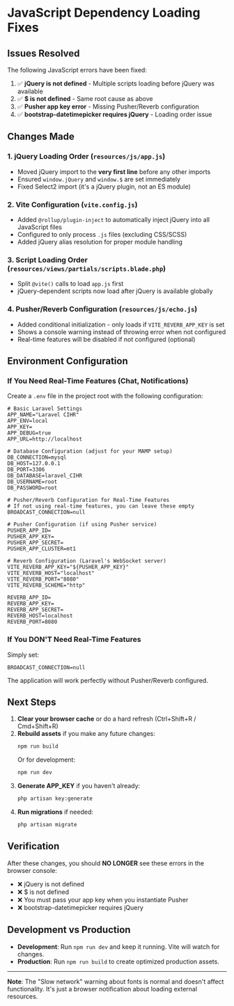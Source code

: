 # JavaScript Dependency Loading Fixes

## Issues Resolved

The following JavaScript errors have been fixed:

1. ✅ **jQuery is not defined** - Multiple scripts loading before jQuery was available
2. ✅ **$ is not defined** - Same root cause as above
3. ✅ **Pusher app key error** - Missing Pusher/Reverb configuration
4. ✅ **bootstrap-datetimepicker requires jQuery** - Loading order issue

## Changes Made

### 1. jQuery Loading Order (`resources/js/app.js`)
- Moved jQuery import to the **very first line** before any other imports
- Ensured `window.jQuery` and `window.$` are set immediately
- Fixed Select2 import (it's a jQuery plugin, not an ES module)

### 2. Vite Configuration (`vite.config.js`)
- Added `@rollup/plugin-inject` to automatically inject jQuery into all JavaScript files
- Configured to only process `.js` files (excluding CSS/SCSS)
- Added jQuery alias resolution for proper module handling

### 3. Script Loading Order (`resources/views/partials/scripts.blade.php`)
- Split `@vite()` calls to load `app.js` first
- jQuery-dependent scripts now load after jQuery is available globally

### 4. Pusher/Reverb Configuration (`resources/js/echo.js`)
- Added conditional initialization - only loads if `VITE_REVERB_APP_KEY` is set
- Shows a console warning instead of throwing error when not configured
- Real-time features will be disabled if not configured (optional)

## Environment Configuration

### If You Need Real-Time Features (Chat, Notifications)

Create a `.env` file in the project root with the following configuration:

```env
# Basic Laravel Settings
APP_NAME="Laravel CIHR"
APP_ENV=local
APP_KEY=
APP_DEBUG=true
APP_URL=http://localhost

# Database Configuration (adjust for your MAMP setup)
DB_CONNECTION=mysql
DB_HOST=127.0.0.1
DB_PORT=3306
DB_DATABASE=laravel_CIHR
DB_USERNAME=root
DB_PASSWORD=root

# Pusher/Reverb Configuration for Real-Time Features
# If not using real-time features, you can leave these empty
BROADCAST_CONNECTION=null

# Pusher Configuration (if using Pusher service)
PUSHER_APP_ID=
PUSHER_APP_KEY=
PUSHER_APP_SECRET=
PUSHER_APP_CLUSTER=mt1

# Reverb Configuration (Laravel's WebSocket server)
VITE_REVERB_APP_KEY="${PUSHER_APP_KEY}"
VITE_REVERB_HOST="localhost"
VITE_REVERB_PORT="8080"
VITE_REVERB_SCHEME="http"

REVERB_APP_ID=
REVERB_APP_KEY=
REVERB_APP_SECRET=
REVERB_HOST=localhost
REVERB_PORT=8080
```

### If You DON'T Need Real-Time Features

Simply set:
```env
BROADCAST_CONNECTION=null
```

The application will work perfectly without Pusher/Reverb configured.

## Next Steps

1. **Clear your browser cache** or do a hard refresh (Ctrl+Shift+R / Cmd+Shift+R)
2. **Rebuild assets** if you make any future changes:
   ```bash
   npm run build
   ```
   Or for development:
   ```bash
   npm run dev
   ```
3. **Generate APP_KEY** if you haven't already:
   ```bash
   php artisan key:generate
   ```
4. **Run migrations** if needed:
   ```bash
   php artisan migrate
   ```

## Verification

After these changes, you should **NO LONGER** see these errors in the browser console:
- ❌ jQuery is not defined
- ❌ $ is not defined  
- ❌ You must pass your app key when you instantiate Pusher
- ❌ bootstrap-datetimepicker requires jQuery

## Development vs Production

- **Development**: Run `npm run dev` and keep it running. Vite will watch for changes.
- **Production**: Run `npm run build` to create optimized production assets.

---

**Note**: The "Slow network" warning about fonts is normal and doesn't affect functionality. It's just a browser notification about loading external resources.

